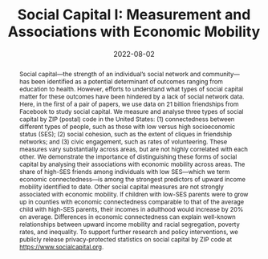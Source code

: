 ---
title: "Social Capital I: Measurement and Associations with Economic Mobility"
collection: wps
link: "https://www.nature.com/articles/s41586-022-04996-4"
coauthors: "Raj Chetty, Matthew O. Jackson, Johannes Stroebel, Theresa Kuchler, Nathaniel Hendren, Robert Fluegge, Sara Gong, Federico Gonzalez, Armelle Grondin, Matthew Jacob, Martin Koenen, Eduardo Laguna-Muggenburg, Florian Mudekereza, Tom Rutter, Nicolaj Thor, Wilbur Townsend, Ruby Zhang, Mike Bailey, Pablo Barberá, Monica Bhole, and Nils Wernerfelt"
date: 2022-08-02
outcome: 'Nature, 608 (7921), 108-121. 2022'
outcome_link: https://www.nature.com/articles/s41586-022-04996-4
press: <a href="https://www.nytimes.com/interactive/2022/08/01/upshot/rich-poor-friendships.html">NYT (1)</a> | <a href="https://www.nytimes.com/2022/08/01/briefing/economic-ladder-rich-poor-americans.html">NYT (2)</a> | <a href="https://www.washingtonpost.com/opinions/2022/08/07/harvard-chetty-research-facebook-friends-income/">Washington Post</a> | <a href="https://www.economist.com/graphic-detail/2022/08/01/a-new-study-shows-how-much-social-capital-matters">Economist</a> | <a href="https://www.npr.org/sections/money/2022/08/01/1114661467/why-the-american-dream-is-more-attainable-in-some-cities-than-others">NPR</a> | <a href="https://www.cbsnews.com/news/economic-mobility-poor-children-rich-friends-study-raj-chetty/">CBS</a> | <a href="https://www.axios.com/2022/08/02/friendships-poor-kids-wealthy-economic-mobility-us-facebook">Axios</a> | <a href="https://www.brookings.edu/blog/up-front/2022/08/02/7-key-takeaways-from-chettys-new-research-on-friendship-and-economic-mobility/">Brookings</a> | <a href="https://elpais.com/tecnologia/2022-08-01/tener-amigos-ricos-mejora-el-potencial-economico-de-los-ninos-pobres-segun-millones-de-relaciones-en-facebook.html">El País</a> | <a href="https://www.nature.com/articles/d41586-022-02115-x">Nature Podcast</a> | <a href="https://thehill.com/changing-america/respect/poverty/3582534-friendships-key-to-upward-mobility-research/">The Hill</a>
data: <a href="https://socialcapital.org/">Social Capital Atlas</a> | <a href="https://opportunityinsights.org/data/">Data</a> | <a href="https://opportunityinsights.org/wp-content/uploads/2022/08/social-capital_slides.pdf">Slides</a> | <a href="https://drew-johnston.com/files/social_capital/summary.pdf">Summary</a> | <a href="https://drew-johnston.com/files/social_capital/cover_art.pdf">Nature Cover Art</a> | <a href="https://static-content.springer.com/esm/art%3A10.1038%2Fs41586-022-04996-4/MediaObjects/41586_2022_4996_MOESM1_ESM.pdf">Appendix</a>
abstract: "Social capital—the strength of an individual’s social network and community—has been identified as a potential determinant of outcomes ranging from education to health. However, efforts to understand what types of social capital matter for these outcomes have been hindered by a lack of social network data. Here, in the first of a pair of papers, we use data on 21 billion friendships from Facebook to study social capital. We measure and analyse three types of social capital by ZIP (postal) code in the United States: (1) connectedness between different types of people, such as those with low versus high socioeconomic status (SES); (2) social cohesion, such as the extent of cliques in friendship networks; and (3) civic engagement, such as rates of volunteering. These measures vary substantially across areas, but are not highly correlated with each other. We demonstrate the importance of distinguishing these forms of social capital by analysing their associations with economic mobility across areas. The share of high-SES friends among individuals with low SES—which we term economic connectedness—is among the strongest predictors of upward income mobility identified to date. Other social capital measures are not strongly associated with economic mobility. If children with low-SES parents were to grow up in counties with economic connectedness comparable to that of the average child with high-SES parents, their incomes in adulthood would increase by 20% on average. Differences in economic connectedness can explain well-known relationships between upward income mobility and racial segregation, poverty rates, and inequality. To support further research and policy interventions, we publicly release privacy-protected statistics on social capital by ZIP code at <a href='https://socialcapital.org'>https://www.socialcapital.org</a>."
---